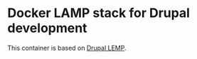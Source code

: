 # Docker LAMP stack for Drupal development

This container is based on [Drupal LEMP](https://hub.docker.com/r/attr/drupal-lemp).
